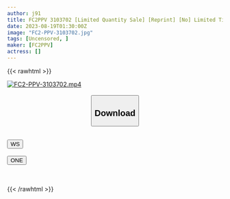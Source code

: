 ```yaml
---
author: j91
title: FC2PPV 3103702 [Limited Quantity Sale] [Reprint] [No] Limited Time! Very Popular! Current ○ Female ○ Student Super Slender Beauty **! It All Started Here, A Shocking Debut! ! !
date: 2023-08-19T01:30:00Z
image: "FC2-PPV-3103702.jpg"
tags: [Uncensored, ]
maker: [FC2PPV]
actress: []
---
```



{{< rawhtml >}}

<div class="video" data-videoid="7vzxeu4xo8p9">
    <a href="javascript:;">
        <img src="https://my.j91.asia/posts/FC2-PPV-3103702/FC2-PPV-3103702.jpg" width="WIDTH" height="HEIGHT" alt="FC2-PPV-3103702.mp4" loading="lazy">
    </a>
</div>

<script type="text/javascript" src="https://j91.asia/asset/on-demand-ws.js"></script>

<br>
  <link rel="stylesheet" href="https://j91.asia/asset/bs5.css">
  
  <center>
  <button class="btn btn-primary" type="button" data-bs-toggle="collapse" data-bs-target=".multi-collapse" aria-expanded="false" aria-controls="multiCollapseExample1 multiCollapseExample2"><h2>Download</h2></button></center>
</p>
<div class="row">
  <div class="col">
    <div class="collapse multi-collapse" id="multiCollapseExample1">
      <div class="card card-body">
	      	      <br>
<div class="buttons">  
<a href="https://wolfstream.tv/v/7vzxeu4xo8p9"><button class="btn-hover color-3"><i class="fa fa-download"></i> WS</button></a></div>
    </div>
  </div>
</div>
  <div class="col">
    <div class="collapse multi-collapse" id="multiCollapseExample2">
      <div class="card card-body">
	      <br>
<div class="buttons">
    <a href="https://oneupload.to/0l97565ktvxa"><button class="btn-hover color-9"><i class="fa fa-download"></i> ONE</button></a></div>
<br><br>
      </div>
    </div>
  </div>
</div>

{{< /rawhtml >}}
